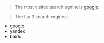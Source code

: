 > The most visited search egnine is [google].

> The top 3 search engines:

  - [google]
  - yandex
  - baidu

[google]: https://www.google.com